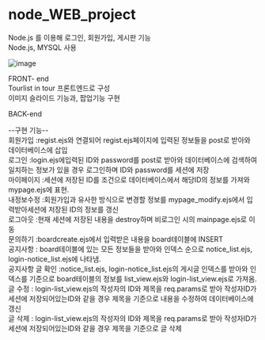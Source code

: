 # node_WEB_project
Node.js 를 이용해 로그인, 회원가입, 게시판 기능 <br/>
Node.js, MYSQL 사용<br/>

![image](https://user-images.githubusercontent.com/86454797/209308889-089aa15d-e3b9-419c-96c8-933af1dcbd7a.png)

FRONT- end<br/>
Tourlist in tour 프론트엔드로 구성<br/>
이미지 슬라이드 기능과, 팝업기능 구현<br/>

BACK-end<br/>

--구현 기능--<br/>
회원가입 :regist.ejs와 연결되어 regist.ejs페이지에 입력된 정보들을 post로 받아와 데이터베이스에 삽입<br/>
로그인 :login.ejs에입력된 ID와 password를 post로 받아와 데이터베이스에 검색하여 일치하는 정보가 있을 경우 로그인하며 ID와 password를 세션에 저장<br/>
마이페이지 :세션에 저장된 ID를 조건으로 데이터베이스에서 해당ID의 정보를 가져와 mypage.ejs에 표현.<br/>
내정보수정 :회원가입과 유사한 방식으로 변경할 정보를 mypage_modify.ejs에서 입력받아세션에 저장된 ID의 정보를 갱신<br/>
로그아웃 :현재 세션에 저장된 내용을 destroy하며 비로그인 시의 mainpage.ejs로 이동<br/>
문의하기 :boardcreate.ejs에서 입력받은 내용을 board테이블에 INSERT<br/>
공지사항 : board테이블에 있는 모든 정보들을 받아와 인덱스 순으로 notice_list.ejs, login-notice_list.ejs에 나타냄.<br/>
공지사항 글 확인 :notice_list.ejs, login-notice_list.ejs의 게시글 인덱스를 받아와 인덱스를 기준으로 board테이블의 정보를 list_view.ejs와 login-list_view.ejs로 가져옴.<br/>
글 수정 : login-list_view.ejs의 작성자의 ID와 제목을 req.params로 받아 작성자ID가 세션에 저장되어있는ID와 같을 경우 제목을 기준으로 내용을 수정하여 데이터베이스에 갱신<br/>
글 삭제 : login-list_view.ejs의 작성자의 ID와 제목을 req.params로 받아 작성자ID가 세션에 저장되어있는ID와 같을 경우 제목을 기준으로 글 삭제<br/>
